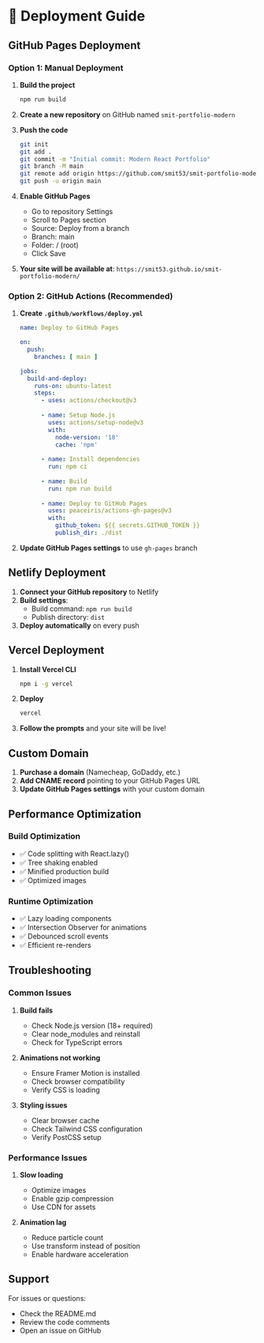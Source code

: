 # 🚀 Deployment Guide

## GitHub Pages Deployment

### Option 1: Manual Deployment

1. **Build the project**
   ```bash
   npm run build
   ```

2. **Create a new repository** on GitHub named `smit-portfolio-modern`

3. **Push the code**
   ```bash
   git init
   git add .
   git commit -m "Initial commit: Modern React Portfolio"
   git branch -M main
   git remote add origin https://github.com/smit53/smit-portfolio-modern.git
   git push -u origin main
   ```

4. **Enable GitHub Pages**
   - Go to repository Settings
   - Scroll to Pages section
   - Source: Deploy from a branch
   - Branch: main
   - Folder: / (root)
   - Click Save

5. **Your site will be available at**: `https://smit53.github.io/smit-portfolio-modern/`

### Option 2: GitHub Actions (Recommended)

1. **Create `.github/workflows/deploy.yml`**
   ```yaml
   name: Deploy to GitHub Pages
   
   on:
     push:
       branches: [ main ]
   
   jobs:
     build-and-deploy:
       runs-on: ubuntu-latest
       steps:
         - uses: actions/checkout@v3
         
         - name: Setup Node.js
           uses: actions/setup-node@v3
           with:
             node-version: '18'
             cache: 'npm'
         
         - name: Install dependencies
           run: npm ci
         
         - name: Build
           run: npm run build
         
         - name: Deploy to GitHub Pages
           uses: peaceiris/actions-gh-pages@v3
           with:
             github_token: ${{ secrets.GITHUB_TOKEN }}
             publish_dir: ./dist
   ```

2. **Update GitHub Pages settings** to use `gh-pages` branch

## Netlify Deployment

1. **Connect your GitHub repository** to Netlify
2. **Build settings**:
   - Build command: `npm run build`
   - Publish directory: `dist`
3. **Deploy automatically** on every push

## Vercel Deployment

1. **Install Vercel CLI**
   ```bash
   npm i -g vercel
   ```

2. **Deploy**
   ```bash
   vercel
   ```

3. **Follow the prompts** and your site will be live!

## Custom Domain

1. **Purchase a domain** (Namecheap, GoDaddy, etc.)
2. **Add CNAME record** pointing to your GitHub Pages URL
3. **Update GitHub Pages settings** with your custom domain

## Performance Optimization

### Build Optimization
- ✅ Code splitting with React.lazy()
- ✅ Tree shaking enabled
- ✅ Minified production build
- ✅ Optimized images

### Runtime Optimization
- ✅ Lazy loading components
- ✅ Intersection Observer for animations
- ✅ Debounced scroll events
- ✅ Efficient re-renders

## Troubleshooting

### Common Issues

1. **Build fails**
   - Check Node.js version (18+ required)
   - Clear node_modules and reinstall
   - Check for TypeScript errors

2. **Animations not working**
   - Ensure Framer Motion is installed
   - Check browser compatibility
   - Verify CSS is loading

3. **Styling issues**
   - Clear browser cache
   - Check Tailwind CSS configuration
   - Verify PostCSS setup

### Performance Issues

1. **Slow loading**
   - Optimize images
   - Enable gzip compression
   - Use CDN for assets

2. **Animation lag**
   - Reduce particle count
   - Use transform instead of position
   - Enable hardware acceleration

## Support

For issues or questions:
- Check the README.md
- Review the code comments
- Open an issue on GitHub 